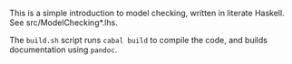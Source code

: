 This is a simple introduction to model checking, written in literate Haskell.
See src/ModelChecking*.lhs.

The `build.sh` script runs `cabal build` to compile the code, and builds
documentation using `pandoc`.
